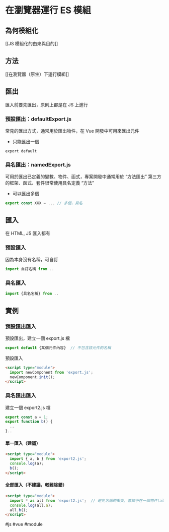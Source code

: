 # 在瀏覽器運行 ES 模組
## 為何模組化
[[JS 模組化的由來與目的]]

## 方法
[[在瀏覽器（原生）下運行模組]]

## 匯出
匯入前要先匯出，原則上都是在 JS 上進行
### 預設匯出：defaultExport.js
常見的匯出方式，通常用於匯出物件，在 Vue 開發中可用來匯出元件
- 只能匯出一個
``` javascript=
export default
```
### 具名匯出：namedExport.js
可用於匯出已定義的變數、物件、函式，專案開發中通常用於 “方法匯出”
第三方的框架、函式、套件很常使用具名定義 “方法”
- 可以匯出多個
``` js
export const XXX = ... // 多個，具名
```
## 匯入
在 HTML, JS 匯入都有
### 預設匯入
因為本身沒有名稱，可自訂
``` js
import 自訂名稱 from ..
```
### 具名匯入
```js
import {具名名稱} from ..
```

## 實例
### 預設匯出匯入
預設匯出，建立一個 export.js 檔
```js
export default {某個元件內容}  // 不包含該元件的名稱
```
預設匯入
```html
<script type="module">
  import newComponent from 'export.js';
  newComponent.init();
</script>
```

### 具名匯出匯入
建立一個 export2.js 檔
```js
export const a = 1;
export function b() {
  ..
}..
```
#### 單一匯入（建議）
```html
<script type="module">
  import { a, b } from 'export2.js';
  console.log(a);
  b();
</script>
```

#### 全部匯入（不建議，較難除錯）
```html
<script type="module">
  import * as all from 'export2.js';  // 避免名稱的衝突，會賦予在一個物件(all)上面
  console.log(all.a);
  all.b();
</script>
```

#js #vue #module 